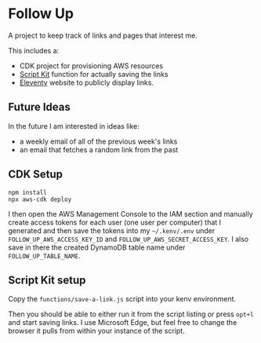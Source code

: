 # Follow Up

A project to keep track of links and pages that interest me.

This includes a:

- CDK project for provisioning AWS resources
- [Script Kit](https://github.com/johnlindquist/kit) function for actually saving the links
- [Eleventy](https://www.11ty.dev/) website to publicly display links.

## Future Ideas

In the future I am interested in ideas like:

- a weekly email of all of the previous week's links
- an email that fetches a random link from the past

## CDK Setup

```
npm install
npx aws-cdk deploy
```

I then open the AWS Management Console to the IAM section and manually create access tokens for each user (one user per computer) that I generated and then save the tokens into my `~/.kenv/.env` under `FOLLOW_UP_AWS_ACCESS_KEY_ID` and `FOLLOW_UP_AWS_SECRET_ACCESS_KEY`. I also save in there the created DynamoDB table name under `FOLLOW_UP_TABLE_NAME`.

## Script Kit setup

Copy the `functions/save-a-link.js` script into your kenv environment.

Then you should be able to either run it from the script listing or press `opt+l` and start saving links. I use Microsoft Edge, but feel free to change the browser it pulls from within your instance of the script.
